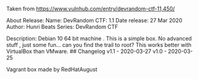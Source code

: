 Taken from https://www.vulnhub.com/entry/devrandom-ctf-11,450/ 

About Release:
    Name: DevRandom CTF: 1.1
    Date release: 27 Mar 2020
    Author: Hunri Beats
    Series: DevRandom CTF

Description:
    Debian 10 64 bit machine . This is a simple box. No advanced stuff , just some fun… can you find the trail to root?
    This works better with VirtualBox than VMware. ## Changelog v1.1 - 2020-03-27 v1.0 - 2020-03-25 

Vagrant box made by RedHatAugust

